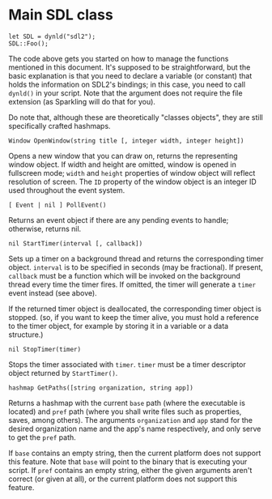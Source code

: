 # Main SDL class

    let SDL = dynld("sdl2");
    SDL::Foo();

The code above gets you started on how to manage the functions mentioned in
this document. It's supposed to be straightforward, but the basic explanation is
that you need to declare a variable (or constant) that holds the information on
SDL2's bindings; in this case, you need to call `dynld()` in your script. Note
that the argument does not require the file extension (as Sparkling will do that
for you).

Do note that, although these are theoretically "classes objects", they are still
specifically crafted hashmaps.

<!-- commity-comment -->

    Window OpenWindow(string title [, integer width, integer height])

Opens a new window that you can draw on, returns the representing
window object. If width and height are omitted, window is opened
in fullscreen mode; `width` and `height` properties of window object
will reflect resolution of screen. The `ID` property of the window
object is an integer ID used throughout the event system.

    [ Event | nil ] PollEvent()

Returns an event object if there are any pending events to handle;
otherwise, returns nil.

<!-- commity-comment -->

    nil StartTimer(interval [, callback])

Sets up a timer on a background thread and returns the corresponding timer
object. `interval` is to be specified in seconds (may be fractional).
If present, `callback` must be a function which will be invoked on the
background thread every time the timer fires. If omitted, the timer
will generate a `timer` event instead (see above).

If the returned timer object is deallocated, the corresponding timer
object is stopped. (so, if you want to keep the timer alive, you must
hold a reference to the timer object, for example by storing it in a
variable or a data structure.)

    nil StopTimer(timer)

Stops the timer associated with `timer`. `timer` must be a timer
descriptor object returned by `StartTimer()`.

<!-- commity-comment -->

    hashmap GetPaths([string organization, string app])

Returns a hashmap with the current `base` path (where the executable is
located) and `pref` path (where you shall write files such as properties, saves,
among others). The arguments `organization` and `app` stand for the desired
organization name and the app's name respectively, and only serve to get
the `pref` path.

If `base` contains an empty string, then the current platform does not
support this feature. Note that `base` will point to the binary that is executing
your script.
If `pref` contains an empty string, either the given arguments aren't
correct (or given at all), or the current platform does not support
this feature.
